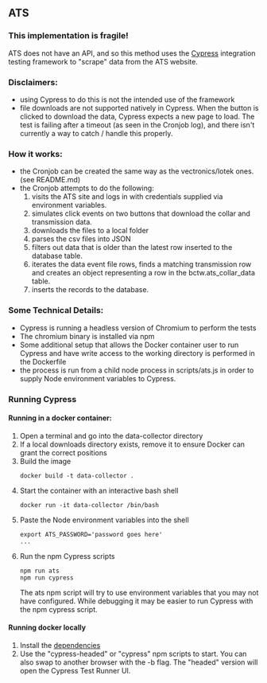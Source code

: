 ## ATS
### This implementation is fragile!

 ATS does not have an API, and so this method uses the [Cypress](https://www.cypress.io/) integration testing framework  to "scrape" data from the ATS website. 
### Disclaimers:
* using Cypress to do this is not the intended use of the framework
* file downloads are not supported natively in Cypress. When the button is clicked to download the data, Cypress expects a new page to load. The test is failing after a timeout (as seen in the Cronjob log), and there isn't currently a way to catch / handle this properly. 
<!-- * the data-collector image was changed to use a Debian image with the required Cypress dependencies installed. The Lotek and Vectronics jobs have been tested and still work on the Debian container.  -->
<!-- * the IDs of the form elements are hardcoded, which is one of the reasons this will break if the site is changed. -->
### How it works:
* the Cronjob can be created the same way as the vectronics/lotek ones. (see README.md)
* the Cronjob attempts to do the following:
  1. visits the ATS site and logs in with credentials supplied via environment variables.
  1. simulates click events on two buttons that download the collar and transmission data.
  1. downloads the files to a local folder
  1. parses the csv files into JSON
  1. filters out data that is older than the latest row inserted to the database table. 
  1. iterates the data event file rows, finds a matching transmission row and creates an object representing a row in the bctw.ats_collar_data table.
  1. inserts the records to the database.

### Some Technical Details:
* Cypress is running a headless version of Chromium to perform the tests
* The chromium binary is installed via npm
* Some additional setup that allows the Docker container user to run Cypress and have write access to the working directory is performed in the Dockerfile
* the process is run from a child node process in scripts/ats.js in order to supply Node environment variables to Cypress.

### Running Cypress
#### Running in a docker container:
1. Open a terminal and go into the data-collector directory
1. If a local downloads directory exists, remove it to ensure Docker can grant the correct positions
1. Build the image
   ```
   docker build -t data-collector .
   ```
1. Start the container with an interactive bash shell
   ```
   docker run -it data-collector /bin/bash
   ```
1. Paste the Node environment variables into the shell
   ```
   export ATS_PASSWORD='password goes here'
   ...
   ```
1. Run the npm Cypress scripts
   ```
   npm run ats
   npm run cypress
   ```
   The ats npm script will try to use environment variables that you may not have configured.
   While debugging it may be easier to run Cypress with the npm cypress script. 

#### Running docker locally
1. Install the [dependencies](https://docs.cypress.io/guides/getting-started/installing-cypress.html#System-requirements)
1. Use the "cypress-headed" or "cypress" npm scripts to start. You can also swap to another browser with the -b flag. The "headed" version will open the Cypress Test Runner UI.